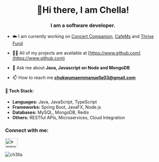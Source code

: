 <h1 align="center">👋Hi there, I am Chella!</h1>
<h3 align="center">I am a software developer.</h3>

- ☁️ I am currently working on [Concert Companion](https://concert-companion.onrender.com/), [CafeMs](https://github.com/ch3lla/CafeMS) and [Thrive Fund](https://thrivefund.vercel.app/)

- 👨‍💻 All of my projects are available at [https://www.github.com](https://www.github.com)

- 💬 Ask me about **Java, Javascript on Node and MongoDB**

- 📫 How to reach me **chukwumaemmanuella03@gmail.com**

#### 💼 Tech Stack:
- **Languages:** Java, JavaScript, TypeScript
- **Frameworks:** Spring Boot, JavaFX, Node.js
- **Databases:** MySQL, MongoDB, Redis
- **Others:** RESTful APIs, Microservices, Cloud Integration

<h3 align="left">Connect with me:</h3>
<p align="left">
<a href="https://linkedin.com/in/emmanuella chukwuma" target="blank"><img align="center" src="https://raw.githubusercontent.com/rahuldkjain/github-profile-readme-generator/master/src/images/icons/Social/linked-in-alt.svg" alt="emmanuella chukwuma" height="30" width="40" /></a>
</p>

<p><img align="center" src="https://github-readme-streak-stats.herokuapp.com/?user=ch3lla&" alt="ch3lla" /></p>
